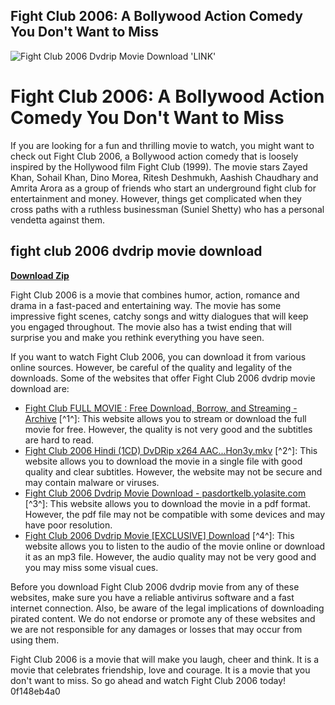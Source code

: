 ## Fight Club 2006: A Bollywood Action Comedy You Don't Want to Miss

 
![Fight Club 2006 Dvdrip Movie Download 'LINK'](https://encrypted-tbn0.gstatic.com/images?q=tbn:ANd9GcRApP8Zv2QAEOvruKNmpR52_jSjoMeS1ZZh099IDVK64fUP6sde0IdzMT0)

 
# Fight Club 2006: A Bollywood Action Comedy You Don't Want to Miss
 
If you are looking for a fun and thrilling movie to watch, you might want to check out Fight Club 2006, a Bollywood action comedy that is loosely inspired by the Hollywood film Fight Club (1999). The movie stars Zayed Khan, Sohail Khan, Dino Morea, Ritesh Deshmukh, Aashish Chaudhary and Amrita Arora as a group of friends who start an underground fight club for entertainment and money. However, things get complicated when they cross paths with a ruthless businessman (Suniel Shetty) who has a personal vendetta against them.
 
## fight club 2006 dvdrip movie download


[**Download Zip**](https://www.google.com/url?q=https%3A%2F%2Fgeags.com%2F2tKDQp&sa=D&sntz=1&usg=AOvVaw1oUOZp4ht4Xyg5hEMGIlFw)

 
Fight Club 2006 is a movie that combines humor, action, romance and drama in a fast-paced and entertaining way. The movie has some impressive fight scenes, catchy songs and witty dialogues that will keep you engaged throughout. The movie also has a twist ending that will surprise you and make you rethink everything you have seen.
 
If you want to watch Fight Club 2006, you can download it from various online sources. However, be careful of the quality and legality of the downloads. Some of the websites that offer Fight Club 2006 dvdrip movie download are:
 
- [Fight Club FULL MOVIE : Free Download, Borrow, and Streaming - Archive](https://archive.org/details/fight-club_202006) [^1^]: This website allows you to stream or download the full movie for free. However, the quality is not very good and the subtitles are hard to read.
- [Fight Club 2006 Hindi (1CD) DvDRip x264 AAC...Hon3y.mkv](https://filepursuit.com/file/37951834-Fight-Club-2006-Hindi-1CD-DvDRip-x264-AAC-Hon3y-mkv/) [^2^]: This website allows you to download the movie in a single file with good quality and clear subtitles. However, the website may not be secure and may contain malware or viruses.
- [Fight Club 2006 Dvdrip Movie Download - pasdortkelb.yolasite.com](http://pasdortkelb.yolasite.com/resources/fight-club-2006-dvdrip-movie-download.pdf) [^3^]: This website allows you to download the movie in a pdf format. However, the pdf file may not be compatible with some devices and may have poor resolution.
- [Fight Club 2006 Dvdrip Movie \[EXCLUSIVE\] Download](https://soundcloud.com/boserptoza/fight-club-2006-dvdrip-movie-exclusive-download) [^4^]: This website allows you to listen to the audio of the movie online or download it as an mp3 file. However, the audio quality may not be very good and you may miss some visual cues.

Before you download Fight Club 2006 dvdrip movie from any of these websites, make sure you have a reliable antivirus software and a fast internet connection. Also, be aware of the legal implications of downloading pirated content. We do not endorse or promote any of these websites and we are not responsible for any damages or losses that may occur from using them.
 
Fight Club 2006 is a movie that will make you laugh, cheer and think. It is a movie that celebrates friendship, love and courage. It is a movie that you don't want to miss. So go ahead and watch Fight Club 2006 today!
 0f148eb4a0
